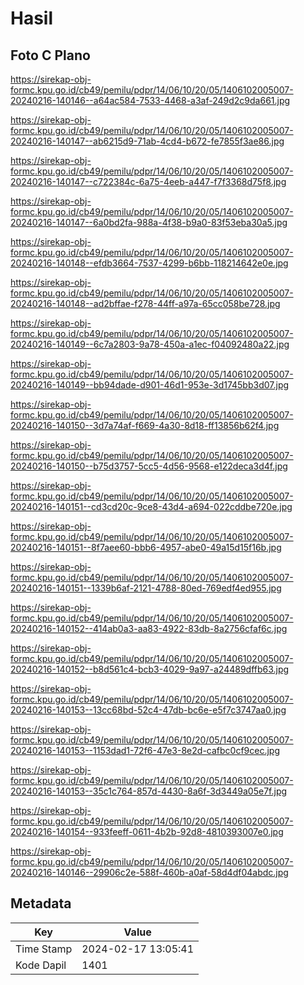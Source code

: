 # Hasil

## Foto C Plano

https://sirekap-obj-formc.kpu.go.id/cb49/pemilu/pdpr/14/06/10/20/05/1406102005007-20240216-140146--a64ac584-7533-4468-a3af-249d2c9da661.jpg

https://sirekap-obj-formc.kpu.go.id/cb49/pemilu/pdpr/14/06/10/20/05/1406102005007-20240216-140147--ab6215d9-71ab-4cd4-b672-fe7855f3ae86.jpg

https://sirekap-obj-formc.kpu.go.id/cb49/pemilu/pdpr/14/06/10/20/05/1406102005007-20240216-140147--c722384c-6a75-4eeb-a447-f7f3368d75f8.jpg

https://sirekap-obj-formc.kpu.go.id/cb49/pemilu/pdpr/14/06/10/20/05/1406102005007-20240216-140147--6a0bd2fa-988a-4f38-b9a0-83f53eba30a5.jpg

https://sirekap-obj-formc.kpu.go.id/cb49/pemilu/pdpr/14/06/10/20/05/1406102005007-20240216-140148--efdb3664-7537-4299-b6bb-118214642e0e.jpg

https://sirekap-obj-formc.kpu.go.id/cb49/pemilu/pdpr/14/06/10/20/05/1406102005007-20240216-140148--ad2bffae-f278-44ff-a97a-65cc058be728.jpg

https://sirekap-obj-formc.kpu.go.id/cb49/pemilu/pdpr/14/06/10/20/05/1406102005007-20240216-140149--6c7a2803-9a78-450a-a1ec-f04092480a22.jpg

https://sirekap-obj-formc.kpu.go.id/cb49/pemilu/pdpr/14/06/10/20/05/1406102005007-20240216-140149--bb94dade-d901-46d1-953e-3d1745bb3d07.jpg

https://sirekap-obj-formc.kpu.go.id/cb49/pemilu/pdpr/14/06/10/20/05/1406102005007-20240216-140150--3d7a74af-f669-4a30-8d18-ff13856b62f4.jpg

https://sirekap-obj-formc.kpu.go.id/cb49/pemilu/pdpr/14/06/10/20/05/1406102005007-20240216-140150--b75d3757-5cc5-4d56-9568-e122deca3d4f.jpg

https://sirekap-obj-formc.kpu.go.id/cb49/pemilu/pdpr/14/06/10/20/05/1406102005007-20240216-140151--cd3cd20c-9ce8-43d4-a694-022cddbe720e.jpg

https://sirekap-obj-formc.kpu.go.id/cb49/pemilu/pdpr/14/06/10/20/05/1406102005007-20240216-140151--8f7aee60-bbb6-4957-abe0-49a15d15f16b.jpg

https://sirekap-obj-formc.kpu.go.id/cb49/pemilu/pdpr/14/06/10/20/05/1406102005007-20240216-140151--1339b6af-2121-4788-80ed-769edf4ed955.jpg

https://sirekap-obj-formc.kpu.go.id/cb49/pemilu/pdpr/14/06/10/20/05/1406102005007-20240216-140152--414ab0a3-aa83-4922-83db-8a2756cfaf6c.jpg

https://sirekap-obj-formc.kpu.go.id/cb49/pemilu/pdpr/14/06/10/20/05/1406102005007-20240216-140152--b8d561c4-bcb3-4029-9a97-a24489dffb63.jpg

https://sirekap-obj-formc.kpu.go.id/cb49/pemilu/pdpr/14/06/10/20/05/1406102005007-20240216-140153--13cc68bd-52c4-47db-bc6e-e5f7c3747aa0.jpg

https://sirekap-obj-formc.kpu.go.id/cb49/pemilu/pdpr/14/06/10/20/05/1406102005007-20240216-140153--1153dad1-72f6-47e3-8e2d-cafbc0cf9cec.jpg

https://sirekap-obj-formc.kpu.go.id/cb49/pemilu/pdpr/14/06/10/20/05/1406102005007-20240216-140153--35c1c764-857d-4430-8a6f-3d3449a05e7f.jpg

https://sirekap-obj-formc.kpu.go.id/cb49/pemilu/pdpr/14/06/10/20/05/1406102005007-20240216-140154--933feeff-0611-4b2b-92d8-4810393007e0.jpg

https://sirekap-obj-formc.kpu.go.id/cb49/pemilu/pdpr/14/06/10/20/05/1406102005007-20240216-140146--29906c2e-588f-460b-a0af-58d4df04abdc.jpg


## Metadata

| Key        | Value               |
| ---------- | ------------------- |
| Time Stamp | 2024-02-17 13:05:41 |
| Kode Dapil | 1401                |



